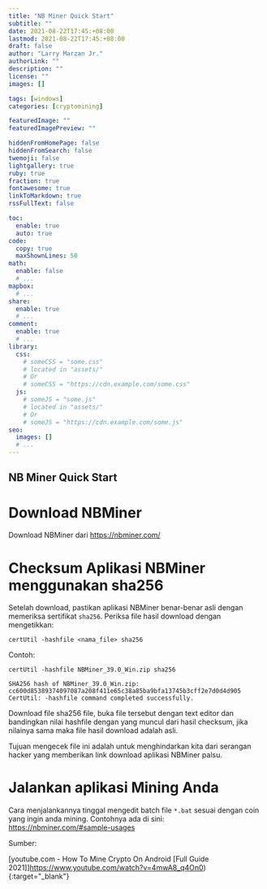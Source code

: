 ```yaml
---
title: "NB Miner Quick Start"
subtitle: ""
date: 2021-08-22T17:45:+08:00
lastmod: 2021-08-22T17:45:+08:00
draft: false 
author: "Larry Marzan Jr."
authorLink: ""
description: ""
license: ""
images: []

tags: [windows]
categories: [cryptomining]

featuredImage: ""
featuredImagePreview: ""

hiddenFromHomePage: false
hiddenFromSearch: false
twemoji: false
lightgallery: true
ruby: true
fraction: true
fontawesome: true
linkToMarkdown: true
rssFullText: false

toc:
  enable: true
  auto: true
code:
  copy: true
  maxShownLines: 50
math:
  enable: false
  # ...
mapbox:
  # ...
share:
  enable: true
  # ...
comment:
  enable: true
  # ...
library:
  css:
    # someCSS = "some.css"
    # located in "assets/"
    # Or
    # someCSS = "https://cdn.example.com/some.css"
  js:
    # someJS = "some.js"
    # located in "assets/"
    # Or
    # someJS = "https://cdn.example.com/some.js"
seo:
  images: []
  # ...
---
```


## NB Miner Quick Start

# Download NBMiner
Download NBMiner dari https://nbminer.com/

# Checksum Aplikasi NBMiner menggunakan sha256
Setelah download, pastikan aplikasi NBMiner benar-benar asli dengan memeriksa sertifikat `sha256`. Periksa file hasil download dengan mengetikkan:
```
certUtil -hashfile <nama_file> sha256
```
Contoh:
```
certUtil -hashfile NBMiner_39.0_Win.zip sha256

SHA256 hash of NBMiner_39.0_Win.zip:                                                                                    
cc600d85389374097087a208f411e65c38a85ba9bfa13745b3cff2e7d0d4d905                                                        
CertUtil: -hashfile command completed successfully.  
```
Download file sha256 file, buka file tersebut dengan text editor dan bandingkan nilai hashfile dengan yang muncul dari hasil checksum, jika nilainya sama maka file hasil download adalah asli.

Tujuan mengecek file ini adalah untuk menghindarkan kita dari serangan hacker yang memberikan link download aplikasi NBMiner palsu.

# Jalankan aplikasi Mining Anda

Cara menjalankannya tinggal mengedit batch file `*.bat` sesuai dengan coin yang ingin anda mining. Contohnya ada di sini: https://nbminer.com/#sample-usages

Sumber:

[youtube.com - How To Mine Crypto On Android [Full Guide 2021]]https://www.youtube.com/watch?v=4mwA8_q4On0){:target="_blank"} 

